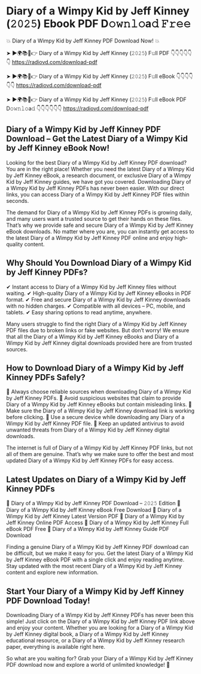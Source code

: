# Diary of a Wimpy Kid by Jeff Kinney (𝟸𝟶𝟸𝟻) Ebook PDF D𝚘𝚠𝚗𝚕𝚘a𝚍 𝙵𝚛𝚎𝚎

💥 Diary of a Wimpy Kid by Jeff Kinney PDF Download Now! 💥

➤ ►🌍📚📱👉 Diary of a Wimpy Kid by Jeff Kinney (𝟸𝟶𝟸𝟻) F𝚞ll PDF 👇👇👇👇👇👇
https://radiovd.com/download-pdf

➤ ►🌍📚📱👉 Diary of a Wimpy Kid by Jeff Kinney (𝟸𝟶𝟸𝟻) F𝚞ll eBook 👇👇👇👇👇👇
https://radiovd.com/download-pdf

➤ ►🌍📚📱👉 Diary of a Wimpy Kid by Jeff Kinney (𝟸𝟶𝟸𝟻) F𝚞ll eBook PDF D𝚘𝚠𝚗𝚕𝚘a𝚍 👇👇👇👇👇👇
https://radiovd.com/download-pdf

## Diary of a Wimpy Kid by Jeff Kinney PDF Download – Get the Latest Diary of a Wimpy Kid by Jeff Kinney eBook Now!

Looking for the best Diary of a Wimpy Kid by Jeff Kinney PDF download? You are in the right place! Whether you need the latest Diary of a Wimpy Kid by Jeff Kinney eBook, a research document, or exclusive Diary of a Wimpy Kid by Jeff Kinney guides, we have got you covered. Downloading Diary of a Wimpy Kid by Jeff Kinney PDFs has never been easier. With our direct links, you can access Diary of a Wimpy Kid by Jeff Kinney PDF files within seconds.

The demand for Diary of a Wimpy Kid by Jeff Kinney PDFs is growing daily, and many users want a trusted source to get their hands on these files. That’s why we provide safe and secure Diary of a Wimpy Kid by Jeff Kinney eBook downloads. No matter where you are, you can instantly get access to the latest Diary of a Wimpy Kid by Jeff Kinney PDF online and enjoy high-quality content.

## Why Should You Download Diary of a Wimpy Kid by Jeff Kinney PDFs?

✔ Instant access to Diary of a Wimpy Kid by Jeff Kinney files without waiting.
✔ High-quality Diary of a Wimpy Kid by Jeff Kinney eBooks in PDF format.
✔ Free and secure Diary of a Wimpy Kid by Jeff Kinney downloads with no hidden charges.
✔ Compatible with all devices – PC, mobile, and tablets.
✔ Easy sharing options to read anytime, anywhere.

Many users struggle to find the right Diary of a Wimpy Kid by Jeff Kinney PDF files due to broken links or fake websites. But don’t worry! We ensure that all the Diary of a Wimpy Kid by Jeff Kinney eBooks and Diary of a Wimpy Kid by Jeff Kinney digital downloads provided here are from trusted sources.

## How to Download Diary of a Wimpy Kid by Jeff Kinney PDFs Safely?

📌 Always choose reliable sources when downloading Diary of a Wimpy Kid by Jeff Kinney PDFs.
📌 Avoid suspicious websites that claim to provide Diary of a Wimpy Kid by Jeff Kinney eBooks but contain misleading links.
📌 Make sure the Diary of a Wimpy Kid by Jeff Kinney download link is working before clicking.
📌 Use a secure device while downloading any Diary of a Wimpy Kid by Jeff Kinney PDF file.
📌 Keep an updated antivirus to avoid unwanted threats from Diary of a Wimpy Kid by Jeff Kinney digital downloads.

The internet is full of Diary of a Wimpy Kid by Jeff Kinney PDF links, but not all of them are genuine. That’s why we make sure to offer the best and most updated Diary of a Wimpy Kid by Jeff Kinney PDFs for easy access.

## Latest Updates on Diary of a Wimpy Kid by Jeff Kinney PDFs

🔹 Diary of a Wimpy Kid by Jeff Kinney PDF Download – 𝟸𝟶𝟸𝟻 Edition
🔹 Diary of a Wimpy Kid by Jeff Kinney eBook Free Download
🔹 Diary of a Wimpy Kid by Jeff Kinney Latest Version PDF
🔹 Diary of a Wimpy Kid by Jeff Kinney Online PDF Access
🔹 Diary of a Wimpy Kid by Jeff Kinney Full eBook PDF Free
🔹 Diary of a Wimpy Kid by Jeff Kinney Guide PDF Download

Finding a genuine Diary of a Wimpy Kid by Jeff Kinney PDF download can be difficult, but we make it easy for you. Get the latest Diary of a Wimpy Kid by Jeff Kinney eBook PDF with a single click and enjoy reading anytime. Stay updated with the most recent Diary of a Wimpy Kid by Jeff Kinney content and explore new information.

## Start Your Diary of a Wimpy Kid by Jeff Kinney PDF Download Today!

Downloading Diary of a Wimpy Kid by Jeff Kinney PDFs has never been this simple! Just click on the Diary of a Wimpy Kid by Jeff Kinney PDF link above and enjoy your content. Whether you are looking for a Diary of a Wimpy Kid by Jeff Kinney digital book, a Diary of a Wimpy Kid by Jeff Kinney educational resource, or a Diary of a Wimpy Kid by Jeff Kinney research paper, everything is available right here.

So what are you waiting for? Grab your Diary of a Wimpy Kid by Jeff Kinney PDF download now and explore a world of unlimited knowledge! 🚀